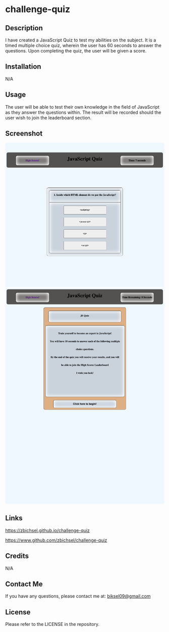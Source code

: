 # challenge-quiz

## Description

I have created a JavaScript Quiz to test my abilities on the subject. It is a timed multiple choice quiz, wherein the user has 60 seconds to answer the questions. Upon completing the quiz, the user will be given a score.


## Installation

N/A

## Usage

The user will be able to test their own knowledge in the field of JavaScript as they answer the questions within. The result will be recorded should the user wish to join the leaderboard section.

## Screenshot

![Screenshot](./assets/images/screencapture-file-Users-tseck-Bootcamp-challenge-quiz-index-html-2023-07-08-23_21_40.png)
![Screenshot](./assets/images/screencapture-file-Users-tseck-Bootcamp-challenge-quiz-index-html-2023-07-08-23_21_21.png)

## Links

https://zbichsel.github.io/challenge-quiz

https://www.github.com/zbichsel/challenge-quiz

## Credits

N/A

## Contact Me

If you have any questions, please contact me at: biksel09@gmail.com

## License

Please refer to the LICENSE in the repository.